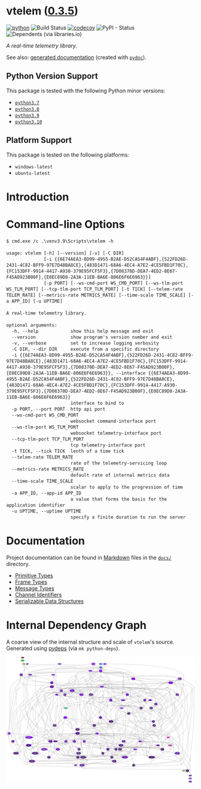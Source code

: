 <!--
    =====================================
    generator=datazen
    version=3.0.7
    hash=d5ae09dbecd39213a5afd296063cd7ed
    =====================================
-->

# vtelem ([0.3.5](https://pypi.org/project/vtelem/))

[![python](https://img.shields.io/pypi/pyversions/vtelem.svg)](https://pypi.org/project/vtelem/)
![Build Status](https://github.com/vkottler/vtelem/workflows/Python%20Package/badge.svg)
[![codecov](https://codecov.io/gh/vkottler/vtelem/branch/master/graphs/badge.svg?branch=master)](https://codecov.io/github/vkottler/vtelem)
![PyPI - Status](https://img.shields.io/pypi/status/vtelem)
![Dependents (via libraries.io)](https://img.shields.io/librariesio/dependents/pypi/vtelem)

*A real-time telemetry library.*

See also: [generated documentation](https://vkottler.github.io/python/pydoc/vtelem.html)
(created with [`pydoc`](https://docs.python.org/3/library/pydoc.html)).

## Python Version Support

This package is tested with the following Python minor versions:

* [`python3.7`](https://docs.python.org/3.7/)
* [`python3.8`](https://docs.python.org/3.8/)
* [`python3.9`](https://docs.python.org/3.9/)
* [`python3.10`](https://docs.python.org/3.10/)

## Platform Support

This package is tested on the following platforms:

* `windows-latest`
* `ubuntu-latest`

# Introduction

# Command-line Options

```
$ cmd.exe /c .\venv3.9\Scripts\vtelem -h

usage: vtelem [-h] [--version] [-v] [-C DIR]
              [-i {{6E74AEA3-8D99-4955-B2AE-D52CA54F4ABF},{522FD26D-2431-4C82-BFF9-97E7D48BA8CE},{483D1471-68A6-4EC4-A7E2-4CE5FBD1F70C},{FC153DFF-9914-4417-A930-379E95FCF5F3},{7D08370D-DEA7-4ED2-8E67-F45AD923B00F},{E0EC89D8-2A3A-11EB-BA6E-806E6F6E6963}}]
              [-p PORT] [--ws-cmd-port WS_CMD_PORT] [--ws-tlm-port WS_TLM_PORT] [--tcp-tlm-port TCP_TLM_PORT] [-t TICK] [--telem-rate TELEM_RATE] [--metrics-rate METRICS_RATE] [--time-scale TIME_SCALE] [-a APP_ID] [-u UPTIME]

A real-time telemetry library.

optional arguments:
  -h, --help            show this help message and exit
  --version             show program's version number and exit
  -v, --verbose         set to increase logging verbosity
  -C DIR, --dir DIR     execute from a specific directory
  -i {{6E74AEA3-8D99-4955-B2AE-D52CA54F4ABF},{522FD26D-2431-4C82-BFF9-97E7D48BA8CE},{483D1471-68A6-4EC4-A7E2-4CE5FBD1F70C},{FC153DFF-9914-4417-A930-379E95FCF5F3},{7D08370D-DEA7-4ED2-8E67-F45AD923B00F},{E0EC89D8-2A3A-11EB-BA6E-806E6F6E6963}}, --interface {{6E74AEA3-8D99-4955-B2AE-D52CA54F4ABF},{522FD26D-2431-4C82-BFF9-97E7D48BA8CE},{483D1471-68A6-4EC4-A7E2-4CE5FBD1F70C},{FC153DFF-9914-4417-A930-379E95FCF5F3},{7D08370D-DEA7-4ED2-8E67-F45AD923B00F},{E0EC89D8-2A3A-11EB-BA6E-806E6F6E6963}}
                        interface to bind to
  -p PORT, --port PORT  http api port
  --ws-cmd-port WS_CMD_PORT
                        websocket command-interface port
  --ws-tlm-port WS_TLM_PORT
                        websocket telemetry-interface port
  --tcp-tlm-port TCP_TLM_PORT
                        tcp telemetry-interface port
  -t TICK, --tick TICK  lenth of a time tick
  --telem-rate TELEM_RATE
                        rate of the telemetry-servicing loop
  --metrics-rate METRICS_RATE
                        default rate of internal metrics data
  --time-scale TIME_SCALE
                        scalar to apply to the progression of time
  -a APP_ID, --app-id APP_ID
                        a value that forms the basis for the application identifier
  -u UPTIME, --uptime UPTIME
                        specify a finite duration to run the server

```

# Documentation

Project documentation can be found in
[Markdown](https://www.markdownguide.org/) files in the [`docs/`](docs)
directory.

* [Primitive Types](docs/primitive.md)
* [Frame Types](docs/message.md)
* [Message Types](docs/message_type.md)
* [Channel Identifiers](docs/channel_identifier.md)
* [Serializable Data Structures](docs/serializable.md)

# Internal Dependency Graph

A coarse view of the internal structure and scale of
`vtelem`'s source.
Generated using [pydeps](https://github.com/thebjorn/pydeps) (via
`mk python-deps`).

![vtelem's Dependency Graph](im/pydeps.svg)
